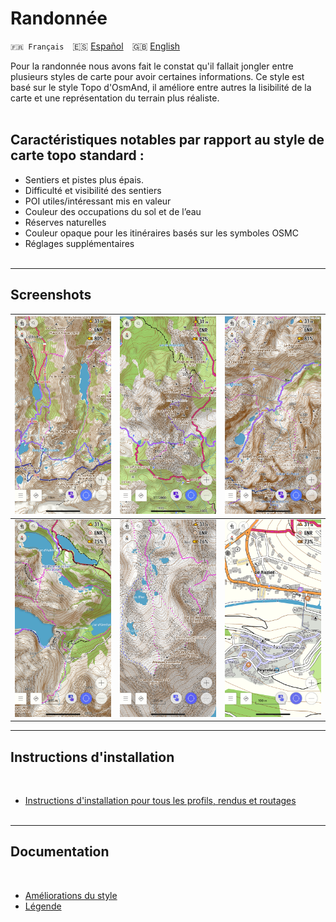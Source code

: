 # Randonnée
 `🇫🇷 Français`&emsp;🇪🇸 [Español](README_ES.md)&emsp;🇬🇧 [English](README_EN.md)

Pour la randonnée nous avons fait le constat qu'il fallait jongler entre plusieurs styles de carte pour avoir certaines informations.
Ce style est basé sur le style Topo d'OsmAnd, il améliore entre autres la lisibilité de la carte et une représentation du terrain plus réaliste.<br><br>


## Caractéristiques notables par rapport au style de carte topo standard :

- Sentiers et pistes plus épais. 
- Difficulté et visibilité des sentiers 
- POI utiles/intéressant mis en valeur
- Couleur des occupations du sol et de l’eau
- Réserves naturelles 
- Couleur opaque pour les itinéraires basés sur les symboles OSMC
- Réglages supplémentaires<br><br>

---

## Screenshots<br>

| <img src="Screenshots/Hiking1.png" width="250" /> | <img src="Screenshots/Hiking2.png" width="250" /> | <img src="Screenshots/Hiking3.png" width="250" /> |
| :-------------: | :-------------: | :-------------: |
| <img src="Screenshots/Hiking4.png" width="250" /> | <img src="Screenshots/Hiking5.png" width="250" /> | <img src="Screenshots/Hiking6.png" width="250" /> |

---

## Instructions d'installation
<br>

- [Instructions d'installation pour tous les profils, rendus et routages](https://github.com/OsmAnd-Rendering/.github/wiki/%F0%9F%87%AB%F0%9F%87%B7--T%C3%A9l%C3%A9chargement-et-Installation)
<br><br>

---

## Documentation
<br>

- [Améliorations du style](https://github.com/OsmAnd-Rendering/Hiking/wiki/%F0%9F%87%AB%F0%9F%87%B7-Fran%C3%A7ais-Am%C3%A9liorations-du-style-par-rapport-%C3%A0-Topo-d%E2%80%99OsmAnd)<br>
- [Légende](https://github.com/OsmAnd-Rendering/Hiking/wiki/%F0%9F%87%AB%F0%9F%87%B7-Fran%C3%A7ais-L%C3%A9gende)<br>
